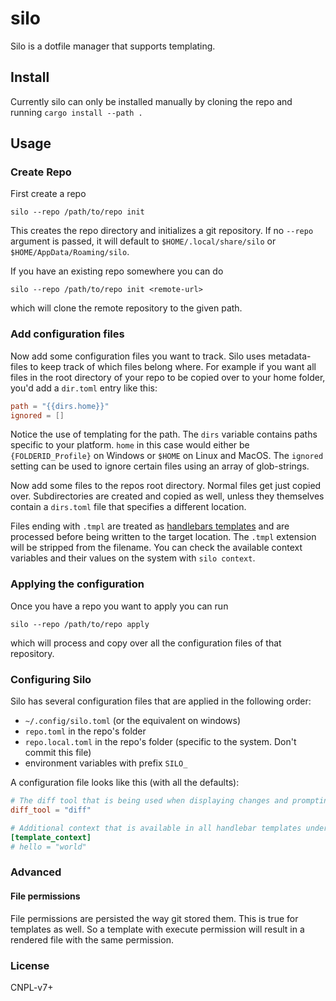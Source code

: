 # silo

Silo is a dotfile manager that supports templating.

## Install

Currently silo can only be installed manually by cloning the repo and running `cargo install --path .`

## Usage

### Create Repo

First create a repo

```nu
silo --repo /path/to/repo init
```
This creates the repo directory and initializes a git repository.
If no `--repo` argument is passed, it will default to `$HOME/.local/share/silo` or `$HOME/AppData/Roaming/silo`.

If you have an existing repo somewhere you can do
```nu
silo --repo /path/to/repo init <remote-url>
```
which will clone the remote repository to the given path.

### Add configuration files

Now add some configuration files you want to track.
Silo uses metadata-files to keep track of which files belong where.
For example if you want all files in the root directory of your repo to be copied over
to your home folder, you'd add a `dir.toml` entry like this:

```toml
path = "{{dirs.home}}"
ignored = []
```

Notice the use of templating for the path. The `dirs` variable contains paths specific to your platform.
`home` in this case would either be `{FOLDERID_Profile}` on Windows or `$HOME` on Linux and MacOS.
The `ignored` setting can be used to ignore certain files using an array of glob-strings.

Now add some files to the repos root directory.
Normal files get just copied over. Subdirectories are created and copied as well, unless they themselves
contain a `dirs.toml` file that specifies a different location. 

Files ending with `.tmpl` are treated as [handlebars templates](https://handlebarsjs.com/) and are processed
before being written to the target location. The `.tmpl` extension will be stripped from the filename.
You can check the available context variables and their values on the system with `silo context`.


### Applying the configuration

Once you have a repo you want to apply you can run 
```nu
silo --repo /path/to/repo apply
```
which will process and copy over all the configuration files of that repository.


### Configuring Silo

Silo has several configuration files that are applied in the following order:

- `~/.config/silo.toml`  (or the equivalent on windows)
- `repo.toml` in the repo's folder
- `repo.local.toml` in the repo's folder (specific to the system. Don't commit this file)
- environment variables with prefix `SILO_`

A configuration file looks like this (with all the defaults):

```toml
# The diff tool that is being used when displaying changes and prompting for confirmation
diff_tool = "diff"

# Additional context that is available in all handlebar templates under the `ctx` variable
[template_context]
# hello = "world"
```


### Advanced

#### File permissions

File permissions are persisted the way git stored them. This is true for templates as well. So a template with 
execute permission will result in a rendered file with the same permission.


### License

CNPL-v7+
